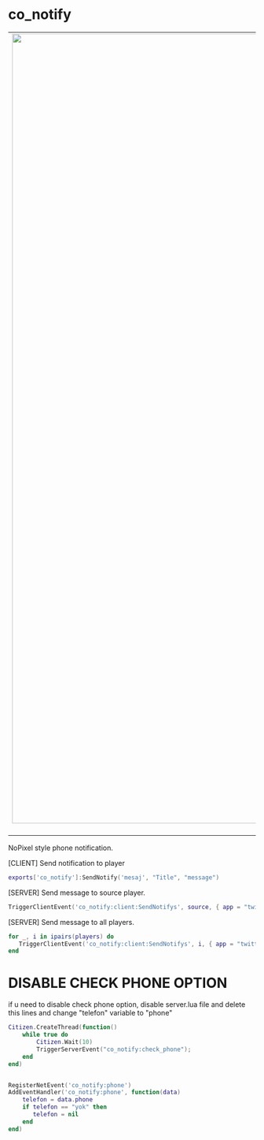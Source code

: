# co_notify 


| | | |
|:-------------------------:|:-------------------------:|:-------------------------:|
|<img width="1604" alt="screen shot 2017-08-07 at 12 18 15 pm" src="https://cdn.discordapp.com/attachments/769585952389070849/822017853347069952/unknown.png">  SMS APP |  <img width="1604" alt="screen shot 2017-08-07 at 12 18 15 pm" src="https://cdn.discordapp.com/attachments/796347154120704030/822010069129494542/unknown.png"> Yellowpages |<img width="1604" alt="screen shot 2017-08-07 at 12 18 15 pm" src="https://cdn.discordapp.com/attachments/766379633318035456/822389056041779230/unknown.png"> Twitter |

NoPixel style phone notification.

 


[CLIENT] Send notification to player
```lua
exports['co_notify']:SendNotify('mesaj', "Title", "message")
```
[SERVER] Send message to source player. 
```lua
TriggerClientEvent('co_notify:client:SendNotifys', source, { app = "twitter" , title = "Title", content = "message"   })
```
[SERVER] Send message to all players. 
```lua
for _, i in ipairs(players) do
   TriggerClientEvent('co_notify:client:SendNotifys', i, { app = "twitter" , title = "Title", content = "message"  })
end
```







# DISABLE CHECK PHONE OPTION
if u need to disable check phone option, disable server.lua file and delete this lines and change "telefon" variable to "phone"
```lua
Citizen.CreateThread(function()
    while true do
        Citizen.Wait(10)
        TriggerServerEvent("co_notify:check_phone");
    end
end)


RegisterNetEvent('co_notify:phone')
AddEventHandler('co_notify:phone', function(data)
    telefon = data.phone
	if telefon == "yok" then
	   telefon = nil
	end
end)
 
```
